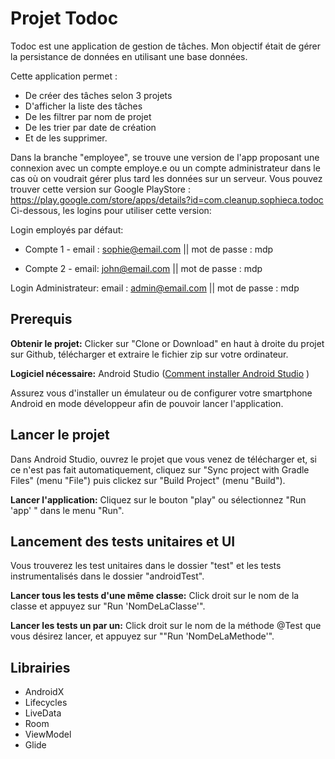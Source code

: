 # **Projet  Todoc**

Todoc est une application de gestion de tâches. Mon objectif était de gérer la persistance de données 
en utilisant une base données.

Cette application permet :
- De créer des tâches selon 3 projets
- D'afficher la liste des tâches
- De les filtrer par nom de projet 
- De les trier par date de création
- Et de les supprimer.

Dans la branche "employee", se trouve une version de l'app proposant une connexion avec un compte employe.e 
ou un compte administrateur dans le cas où on voudrait gérer plus tard les données sur un serveur.
Vous pouvez trouver cette version sur Google PlayStore :
https://play.google.com/store/apps/details?id=com.cleanup.sophieca.todoc
Ci-dessous, les logins pour utiliser cette version:

  Login employés par défaut:
   - Compte 1 - email : sophie@email.com || mot de passe : mdp

   - Compte 2 - email: john@email.com
                || mot de passe : mdp
  
  Login Administrateur:
     email : admin@email.com
     || mot de passe : mdp


## Prerequis 
**Obtenir le projet:** 
Clicker sur "Clone or Download" en haut à droite du projet sur Github, télécharger et extraire
le fichier zip sur votre ordinateur.

**Logiciel nécessaire:**
Android Studio ([Comment installer Android Studio](https://developer.android.com/studio/install) )

Assurez vous d'installer un émulateur ou de configurer votre smartphone Android en mode développeur afin de pouvoir 
lancer l'application.

## Lancer le projet

Dans Android Studio, ouvrez le projet que vous venez de télécharger
et, si ce n'est pas fait automatiquement, cliquez sur "Sync project with Gradle Files" (menu "File")
puis clickez sur "Build Project" (menu "Build"). 

**Lancer l'application:** Cliquez sur le bouton "play" ou sélectionnez "Run 'app' " dans le menu "Run".

## Lancement des tests unitaires et UI

Vous trouverez les test unitaires dans le dossier "test" et les tests instrumentalisés
dans le dossier "androidTest". 


**Lancer tous les tests d'une même classe:** Click droit sur le nom de la classe
et appuyez sur "Run 'NomDeLaClasse'".  

**Lancer les tests un par un:** Click droit sur le nom de la méthode @Test que vous désirez lancer,
et appuyez sur ""Run 'NomDeLaMethode'". 


## Librairies
- AndroidX
- Lifecycles
- LiveData
- Room
- ViewModel
- Glide
